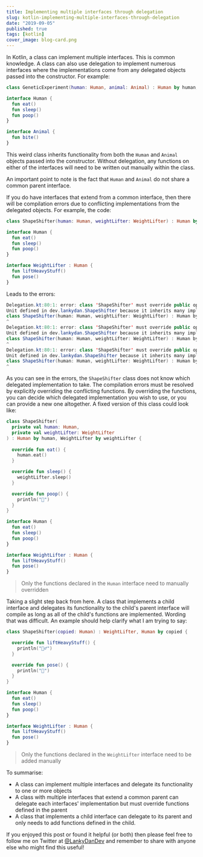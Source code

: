 ```yaml
---
title: Implementing multiple interfaces through delegation
slug: kotlin-implementing-multiple-interfaces-through-delegation
date: "2019-09-05"
published: true
tags: [kotlin]
cover_image: blog-card.png
---
```


In Kotlin, a class can implement multiple interfaces. This is common knowledge. A class can also use delegation to implement numerous interfaces where the implementations come from any delegated objects passed into the constructor. For example:

```kotlin
class GeneticExperiment(human: Human, animal: Animal) : Human by human, Animal by animal

interface Human {
  fun eat()
  fun sleep()
  fun poop()
}

interface Animal {
  fun bite()
}
```

This weird class inherits functionality from both the `Human` and `Animal` objects passed into the constructor. Without delegation, any functions on either of the interfaces will need to be written out manually within the class.

An important point to note is the fact that `Human` and `Animal` do not share a common parent interface.

If you do have interfaces that extend from a common interface, then there will be compilation errors due to conflicting implementations from the delegated objects. For example, the code:

```kotlin
class ShapeShifter(human: Human, weightLifter: WeightLifter) : Human by human, WeightLifter by weightLifter

interface Human {
  fun eat()
  fun sleep()
  fun poop()
}

interface WeightLifter : Human {
  fun liftHeavyStuff()
  fun pose()
}
```

Leads to the errors:

```java
Delegation.kt:80:1: error: class 'ShapeShifter' must override public open fun eat(): 
Unit defined in dev.lankydan.ShapeShifter because it inherits many implementations of it
class ShapeShifter(human: Human, weightLifter: WeightLifter) : Human by human, WeightLifter by weightLifter
^
Delegation.kt:80:1: error: class 'ShapeShifter' must override public open fun sleep(): 
Unit defined in dev.lankydan.ShapeShifter because it inherits many implementations of it
class ShapeShifter(human: Human, weightLifter: WeightLifter) : Human by human, WeightLifter by weightLifter
^
Delegation.kt:80:1: error: class 'ShapeShifter' must override public open fun poop(): 
Unit defined in dev.lankydan.ShapeShifter because it inherits many implementations of it
class ShapeShifter(human: Human, weightLifter: WeightLifter) : Human by human, WeightLifter by weightLifter
^
```

As you can see in the errors, the `ShapeShifter` class does not know which delegated implementation to take. The compilation errors must be resolved by explicitly overriding the conflicting functions. By overriding the functions, you can decide which delegated implementation you wish to use, or you can provide a new one altogether. A fixed version of this class could look like:

```kotlin
class ShapeShifter(
  private val human: Human,
  private val weightLifter: WeightLifter
) : Human by human, WeightLifter by weightLifter {
  
  override fun eat() {
    human.eat()
  }

  override fun sleep() {
    weightLifter.sleep()
  }

  override fun poop() {
    println("💩")
  }
}

interface Human {
  fun eat()
  fun sleep()
  fun poop()
}

interface WeightLifter : Human {
  fun liftHeavyStuff()
  fun pose()
}
```

> Only the functions declared in the `Human` interface need to manually overridden

Taking a slight step back from here. A class that implements a child interface and delegates its functionality to the child's parent interface will compile as long as all of the child's functions are implemented. Wording that was difficult. An example should help clarify what I am trying to say:

```kotlin
class ShapeShifter(copied: Human) : WeightLifter, Human by copied {

  override fun liftHeavyStuff() {
    println("🏋️‍♂️")
  }

  override fun pose() {
    println("💪")
  }
}

interface Human {
  fun eat()
  fun sleep()
  fun poop()
}

interface WeightLifter : Human {
  fun liftHeavyStuff()
  fun pose()
}
```

> Only the functions declared in the `WeightLifter` interface need to be added manually

To summarise:

- A class can implement multiple interfaces and delegate its functionality to one or more objects
- A class with multiple interfaces that extend a common parent can delegate each interfaces' implementation but must override functions defined in the parent
- A class that implements a child interface can delegate to its parent and only needs to add functions defined in the child.

If you enjoyed this post or found it helpful (or both) then please feel free to follow me on Twitter at [@LankyDanDev](https://twitter.com/LankyDanDev) and remember to share with anyone else who might find this useful!
